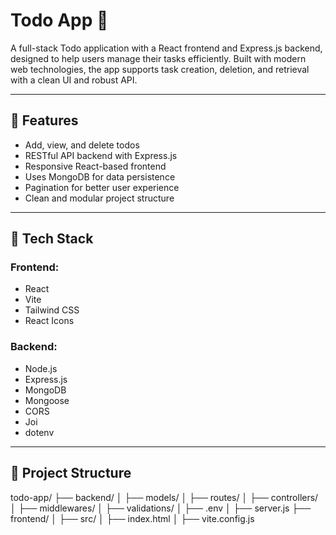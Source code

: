 # Todo App 📝

A full-stack Todo application with a React frontend and Express.js backend, designed to help users manage their tasks efficiently. Built with modern web technologies, the app supports task creation, deletion, and retrieval with a clean UI and robust API.

---

## 🚀 Features

- Add, view, and delete todos
- RESTful API backend with Express.js
- Responsive React-based frontend
- Uses MongoDB for data persistence
- Pagination for better user experience
- Clean and modular project structure

---

## 🧰 Tech Stack

### Frontend:
- React
- Vite
- Tailwind CSS
- React Icons

### Backend:
- Node.js
- Express.js
- MongoDB
- Mongoose
- CORS
- Joi
- dotenv

---

## 📁 Project Structure

todo-app/
├── backend/
│ ├── models/
│ ├── routes/
│ ├── controllers/
│ ├── middlewares/
│ ├── validations/
│ ├── .env
│ ├── server.js
├── frontend/
│ ├── src/
│ ├── index.html
│ ├── vite.config.js